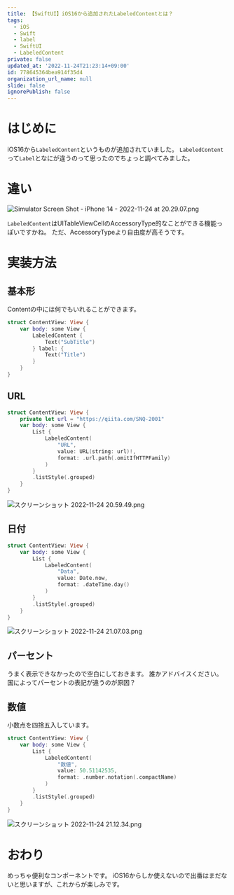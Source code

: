 ```yaml
---
title: 【SwiftUI】iOS16から追加されたLabeledContentとは？
tags:
  - iOS
  - Swift
  - label
  - SwiftUI
  - LabeledContent
private: false
updated_at: '2022-11-24T21:23:14+09:00'
id: 778645364bea914f35d4
organization_url_name: null
slide: false
ignorePublish: false
---
```

# はじめに
iOS16から`LabeledContent`というものが追加されていました。
`LabeledContent`って`Label`となにが違うのって思ったのでちょっと調べてみました。

# 違い
![Simulator Screen Shot - iPhone 14 - 2022-11-24 at 20.29.07.png](https://qiita-image-store.s3.ap-northeast-1.amazonaws.com/0/1745371/bc659aa1-7495-560f-4944-58b8bd7352aa.png)

`LabeledContent`はUITableViewCellのAccessoryType的なことができる機能っぽいですかね。
ただ、AccessoryTypeより自由度が高そうです。

# 実装方法
## 基本形
Contentの中には何でもいれることができます。
```swift
struct ContentView: View {
    var body: some View {
        LabeledContent {
            Text("SubTitle")
        } label: {
            Text("Title")
        }
    }
}
```

## URL
```swift
struct ContentView: View {
    private let url = "https://qiita.com/SNQ-2001"
    var body: some View {
        List {
            LabeledContent(
                "URL",
                value: URL(string: url)!,
                format: .url.path(.omitIfHTTPFamily)
            )
        }
        .listStyle(.grouped)
    }
}
```
![スクリーンショット 2022-11-24 20.59.49.png](https://qiita-image-store.s3.ap-northeast-1.amazonaws.com/0/1745371/9bf28bf0-ed26-5415-a288-2b15f3c9bac7.png)

## 日付
```swift
struct ContentView: View {
    var body: some View {
        List {
            LabeledContent(
                "Data",
                value: Date.now,
                format: .dateTime.day()
            )
        }
        .listStyle(.grouped)
    }
}
```
![スクリーンショット 2022-11-24 21.07.03.png](https://qiita-image-store.s3.ap-northeast-1.amazonaws.com/0/1745371/b686cd3a-960c-a1c4-90e1-a88f035d830b.png)

## パーセント
うまく表示できなかったので空白にしておきます。
誰かアドバイスください。
国によってパーセントの表記が違うのが原因？

## 数値
小数点を四捨五入しています。
```swift
struct ContentView: View {
    var body: some View {
        List {
            LabeledContent(
                "数値",
                value: 50.51142535,
                format: .number.notation(.compactName)
            )
        }
        .listStyle(.grouped)
    }
}
```
![スクリーンショット 2022-11-24 21.12.34.png](https://qiita-image-store.s3.ap-northeast-1.amazonaws.com/0/1745371/071f81c1-75a6-3e4c-f8ba-ae19a1cfb22d.png)

# おわり
めっちゃ便利なコンポーネントです。
iOS16からしか使えないので出番はまだないと思いますが、これからが楽しみです。
